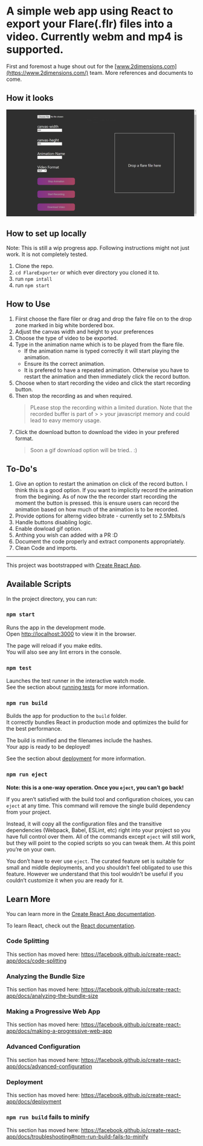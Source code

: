 # A simple web app using React to export your Flare(.flr) files into a video. Currently webm and mp4 is supported.

First and foremost a huge shout out for the [www.2dimensions.com](https://www.2dimensions.com/) team. More references and documents to come.

## How it looks

![Look and Feel of the app](poster.png)

## How to set up locally

Note: This is still a wip progress app. Following instructions might not just work. It is not completely tested.

1. Clone the repo.
2. `cd FlareExporter` or which ever directory you cloned it to.
3. run `npm intall`
4. run `npm start`

## How to Use

1. Fiirst choose the flare filer or drag and drop the falre file on to the drop zone marked in big white bordered box.
2. Adjust the canvas width and height to your preferences
3. Choose the type of video to be exported.
4. Type in the animation name which is to be played from the flare file.
   - If the animation name is typed correctly it will start playing the animation.
   - Ensure its the correct animation.
   - It is prefered to have a repeated animation. Otherwise you have to restart the animation and then immediately click the record button.
5. Choose when to start recording the video and click the start recording button.
6. Then stop the recording as and when required.
   > PLease stop the recording within a limited duration. Note that the recorded buffer is part of > > your javascript memory and could lead to eavy memory usage.
7. Click the download button to download the video in your prefered format.
   > Soon a gif download option will be tried.. :)

## To-Do's

1. Give an option to restart the animation on click of the record button. I think this is a good option. If you want to implicitly record the animation from the begining. As of now the the recorder start recording the moment the button is pressed. this is ensure users can record the animation based on how much of the animation is to be recorded.
2. Provide options for alterng video bitrate - currently set to 2.5Mbits/s
3. Handle buttons disabling logic.
4. Enable dowload gif option.
5. Anthing you wish can added with a PR :D
6. Document the code properly and extract components appropriately.
7. Clean Code and imports.

---

This project was bootstrapped with [Create React App](https://github.com/facebook/create-react-app).

## Available Scripts

In the project directory, you can run:

### `npm start`

Runs the app in the development mode.<br>
Open [http://localhost:3000](http://localhost:3000) to view it in the browser.

The page will reload if you make edits.<br>
You will also see any lint errors in the console.

### `npm test`

Launches the test runner in the interactive watch mode.<br>
See the section about [running tests](https://facebook.github.io/create-react-app/docs/running-tests) for more information.

### `npm run build`

Builds the app for production to the `build` folder.<br>
It correctly bundles React in production mode and optimizes the build for the best performance.

The build is minified and the filenames include the hashes.<br>
Your app is ready to be deployed!

See the section about [deployment](https://facebook.github.io/create-react-app/docs/deployment) for more information.

### `npm run eject`

**Note: this is a one-way operation. Once you `eject`, you can’t go back!**

If you aren’t satisfied with the build tool and configuration choices, you can `eject` at any time. This command will remove the single build dependency from your project.

Instead, it will copy all the configuration files and the transitive dependencies (Webpack, Babel, ESLint, etc) right into your project so you have full control over them. All of the commands except `eject` will still work, but they will point to the copied scripts so you can tweak them. At this point you’re on your own.

You don’t have to ever use `eject`. The curated feature set is suitable for small and middle deployments, and you shouldn’t feel obligated to use this feature. However we understand that this tool wouldn’t be useful if you couldn’t customize it when you are ready for it.

## Learn More

You can learn more in the [Create React App documentation](https://facebook.github.io/create-react-app/docs/getting-started).

To learn React, check out the [React documentation](https://reactjs.org/).

### Code Splitting

This section has moved here: https://facebook.github.io/create-react-app/docs/code-splitting

### Analyzing the Bundle Size

This section has moved here: https://facebook.github.io/create-react-app/docs/analyzing-the-bundle-size

### Making a Progressive Web App

This section has moved here: https://facebook.github.io/create-react-app/docs/making-a-progressive-web-app

### Advanced Configuration

This section has moved here: https://facebook.github.io/create-react-app/docs/advanced-configuration

### Deployment

This section has moved here: https://facebook.github.io/create-react-app/docs/deployment

### `npm run build` fails to minify

This section has moved here: https://facebook.github.io/create-react-app/docs/troubleshooting#npm-run-build-fails-to-minify
